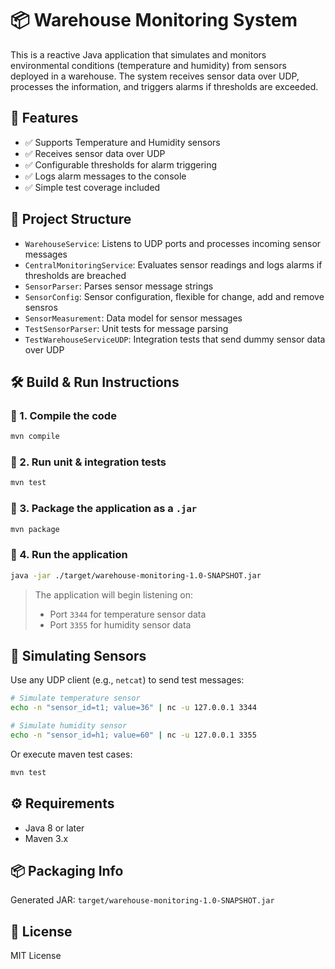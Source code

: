 # 📦 Warehouse Monitoring System

This is a reactive Java application that simulates and monitors environmental conditions (temperature and humidity) from sensors deployed in a warehouse. The system receives sensor data over UDP, processes the information, and triggers alarms if thresholds are exceeded.

## 🚀 Features

- ✅ Supports Temperature and Humidity sensors
- ✅ Receives sensor data over UDP
- ✅ Configurable thresholds for alarm triggering
- ✅ Logs alarm messages to the console
- ✅ Simple test coverage included

## 📄 Project Structure

- `WarehouseService`: Listens to UDP ports and processes incoming sensor messages
- `CentralMonitoringService`: Evaluates sensor readings and logs alarms if thresholds are breached
- `SensorParser`: Parses sensor message strings
- `SensorConfig`: Sensor configuration, flexible for change, add and remove sensros
- `SensorMeasurement`: Data model for sensor messages
- `TestSensorParser`: Unit tests for message parsing
- `TestWarehouseServiceUDP`: Integration tests that send dummy sensor data over UDP

## 🛠️ Build & Run Instructions

### 🔹 1. Compile the code

```bash
mvn compile
```

### 🔹 2. Run unit & integration tests

```bash
mvn test
```

### 🔹 3. Package the application as a `.jar`

```bash
mvn package
```

### 🔹 4. Run the application

```bash
java -jar ./target/warehouse-monitoring-1.0-SNAPSHOT.jar
```

> The application will begin listening on:
> - Port `3344` for temperature sensor data
> - Port `3355` for humidity sensor data

## 🧪 Simulating Sensors

Use any UDP client (e.g., `netcat`) to send test messages:

```bash
# Simulate temperature sensor
echo -n "sensor_id=t1; value=36" | nc -u 127.0.0.1 3344

# Simulate humidity sensor
echo -n "sensor_id=h1; value=60" | nc -u 127.0.0.1 3355
```
Or execute maven test cases:
```bash
mvn test
```

## ⚙️ Requirements

- Java 8 or later
- Maven 3.x

## 📦 Packaging Info

Generated JAR: `target/warehouse-monitoring-1.0-SNAPSHOT.jar`

## 📜 License

MIT License
